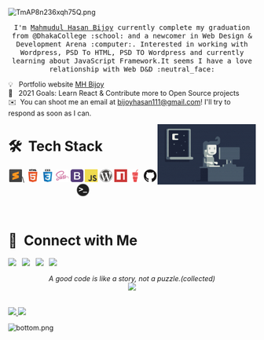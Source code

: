 ![TmAP8n236xqh75Q.png](https://i.loli.net/2020/07/13/OiwrC2KRZNPA9cJ.png)
<br>
<p align="center">
  <samp>
    I'm <a href="https://dev-mhbportfolio.pantheonsite.io/">Mahmudul Hasan Bijoy</a> currently complete my graduation from @DhakaCollege :school: </a> and a newcomer in Web Design & Development  Arena :computer:. Interested in working with Wordpress, PSD To HTML, PSD TO Wordpress and currently learning about JavaScript Framework.It seems I have a love relationship with Web D&D :neutral_face:
  </samp>
</p>

💡 &nbsp; Portfolio website <a href="https://mhbijoy.xyz/">MH Bijoy</a>\
🥅 &nbsp; 2021 Goals: Learn React & Contribute more to Open Source projects\
✉️ &nbsp;You can shoot me an email at bijoyhasan111@gmail.com! I'll try to respond as soon as I can.

<img alt="Night Coding" src="https://raw.githubusercontent.com/AVS1508/AVS1508/master/assets/Night-Coding.gif" align="right" width="200px"/>


# 🛠 &nbsp;Tech Stack
<p align="center">
<img alt="sublime" width="26px" src="https://raw.githubusercontent.com/github/explore/80688e429a7d4ef2fca1e82350fe8e3517d3494d/topics/sublime-text/sublime-text.png"/>\
<img alt="HTML5" width="26px" src="https://raw.githubusercontent.com/github/explore/80688e429a7d4ef2fca1e82350fe8e3517d3494d/topics/html/html.png"/>
<img alt="CSS3" width="26px" src="https://raw.githubusercontent.com/github/explore/80688e429a7d4ef2fca1e82350fe8e3517d3494d/topics/css/css.png"/>
<img alt="Sass" width="26px" src="https://raw.githubusercontent.com/github/explore/80688e429a7d4ef2fca1e82350fe8e3517d3494d/topics/sass/sass.png" />
<img alt="Bootstrap" width="26px" src="https://raw.githubusercontent.com/github/explore/80688e429a7d4ef2fca1e82350fe8e3517d3494d/topics/bootstrap/bootstrap.png"/>
<img alt="JavaScript" width="26px" src="https://raw.githubusercontent.com/github/explore/80688e429a7d4ef2fca1e82350fe8e3517d3494d/topics/javascript/javascript.png"/>
<img alt="wordpress" width="26px" src="https://raw.githubusercontent.com/github/explore/80688e429a7d4ef2fca1e82350fe8e3517d3494d/topics/wordpress/wordpress.png"/>
<img alt="npm" width="26px" src="https://raw.githubusercontent.com/github/explore/80688e429a7d4ef2fca1e82350fe8e3517d3494d/topics/npm/npm.png"/>
  <img alt="gulp" width="26px" src="https://raw.githubusercontent.com/github/explore/80688e429a7d4ef2fca1e82350fe8e3517d3494d/topics/gulp/gulp.png"/>
<img alt="GitHub" width="26px" src="https://raw.githubusercontent.com/github/explore/78df643247d429f6cc873026c0622819ad797942/topics/github/github.png" />
<img alt="Terminal" width="26px" src="https://raw.githubusercontent.com/github/explore/80688e429a7d4ef2fca1e82350fe8e3517d3494d/topics/terminal/terminal.png"/>
</p>
<br>

# 🤝 &nbsp;Connect with Me
  [![](https://img.shields.io/badge/LinkedIn-mhbijoy-blue)](https://www.linkedin.com/in/mhbijoy007/) &nbsp;
  [![](https://img.shields.io/badge/facebook-mhbijoy-orange)](https://www.facebook.com/bijoy.hasan.10/) &nbsp;
  [![](https://img.shields.io/badge/twitter-bijoyhasan-purple)](https://twitter.com/bijoyhasan6) &nbsp;
  [![](https://img.shields.io/badge/Gmail-bijoyhasan111@gmail.com-red)](mailto:bijoyhasan111@gmail.com)<br>

<p align="center">
  <i>A good code is like a story, not a puzzle.(collected)</i><br/>
<img src="https://visitor-badge.glitch.me/badge?page_id=mahmudul-hasan-bijoy.mahmudul-hasan-bijoy"/>
</p>
<br>

<a href="https://github.com/anuraghazra/github-readme-stats" align="center">
  <img src="https://github-readme-stats.vercel.app/api?username=mahmudul-hasan-bijoy&show_icons=true&theme=vue&hide=contribs,issues" />
  <img src="https://github-readme-stats.vercel.app/api/top-langs/?username=mahmudul-hasan-bijoy&layout=compact&theme=vue" />
</a>

![bottom.png](https://i.loli.net/2020/07/12/b3grZD6LFseGuUP.png)
